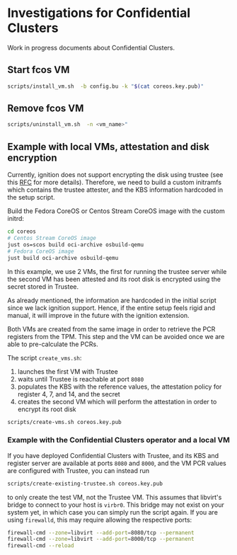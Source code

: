 # Investigations for Confidential Clusters

Work in progress documents about Confidential Clusters.

## Start fcos VM
```bash
scripts/install_vm.sh  -b config.bu -k "$(cat coreos.key.pub)"
```

## Remove fcos VM
```bash
scripts/uninstall_vm.sh  -n <vm_name>"
```

## Example with local VMs, attestation and disk encryption

Currently, ignition does not support encrypting the disk using trustee (see this 
[RFC](https://github.com/coreos/ignition/issues/2099) for more details). Therefore, we need to build a custom initramfs
which contains the trustee attester, and the KBS information hardcoded in the setup script.

Build the Fedora CoreOS or Centos Stream CoreOS image with the custom initrd:
```bash
cd coreos
# Centos Stream CoreOS image
just os=scos build oci-archive osbuild-qemu
# Fedora CoreOS image
just build oci-archive osbuild-qemu
```

In this example, we use 2 VMs, the first for running the trustee server while the second VM has been attested and its
root disk is encrypted using the secret stored in Trustee.

As already mentioned, the information are hardcoded in the initial script since we lack ignition support. Hence, if the
entire setup feels rigid and manual, it will improve in the future with the ignition extension.

Both VMs are created from the same image in order to retrieve the PCR registers from the TPM. This step and the VM can
be avoided once we are able to pre-calculate the PCRs.

The script `create_vms.sh`:
  1. launches the first VM with Trustee
  2. waits until Trustee is reachable at port `8080`
  3. populates the KBS with the reference values, the attestation policy for register 4, 7, and 14, and the secret
  4. creates the second VM which will perform the attestation in order to encrypt its root disk

```bash
scripts/create-vms.sh coreos.key.pub 
```

### Example with the Confidential Clusters operator and a local VM

If you have deployed Confidential Clusters with Trustee, and its KBS and register server are available at ports `8080` and `8000`, and the VM PCR values are configured with Trustee, you can instead run

```bash
scripts/create-existing-trustee.sh coreos.key.pub
```

to only create the test VM, not the Trustee VM.
This assumes that libvirt's bridge to connect to your host is `virbr0`.
This bridge may not exist on your system yet, in which case you can simply run the script again.
If you are using `firewalld`, this may require allowing the respective ports:

```bash
firewall-cmd --zone=libvirt --add-port=8080/tcp --permanent
firewall-cmd --zone=libvirt --add-port=8000/tcp --permanent
firewall-cmd --reload
```

